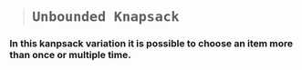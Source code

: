> # **```Unbounded Knapsack```**

### In this kanpsack variation it is possible to choose an item more than once or multiple time. 

